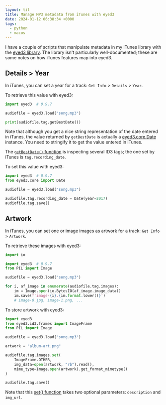 ```yaml
---
layout: til
title: Manage MP3 metadata from iTunes with eyed3
date: 2024-01-12 06:38:34 +0000
tags:
  - python
  - macos
---
```

I have a couple of scripts that manipulate metadata in my iTunes library with the [eyed3 library][eyed3].
The library isn't particularly well-documented; these are some notes on how iTunes features map into eyed3.

[eyed3]: https://pypi.org/project/eyed3/

## Details > Year

In iTunes, you can set a year for a track: `Get Info` > `Details` > `Year`.

To retrieve this value with eyed3:

```python
import eyed3  # 0.9.7

audiofile = eyed3.load("song.mp3")

print(audiofile.tag.getBestDate())
```

Note that although you get a nice string representation of the date entered in iTunes, the value returned by `getBestDate` is actually a [eyed3.core.Date] instance.
You need to stringify it to get the value entered in iTunes.

The [`getBestDate()` function][getBestDate] is inspecting several ID3 tags; the one set by iTunes is `tag.recording_date`.

To set this value with eyed3:

```python
import eyed3  # 0.9.7
from eyed3.core import Date

audiofile = eyed3.load("song.mp3")

audiofile.tag.recording_date = Date(year=2017)
audiofile.tag.save()
```

[eyed3.core.Date]: https://github.com/nicfit/eyeD3/blob/5108937485555c81ca992a4def7d74f860ee978d/eyed3/core.py#L246
[getBestDate]: https://github.com/nicfit/eyeD3/blob/5108937485555c81ca992a4def7d74f860ee978d/eyed3/id3/tag.py#L480

## Artwork

In iTunes, you can set one or image images as artwork for a track: `Get Info` > `Artwork`.

To retrieve these images with eyed3:

```python
import io

import eyed3  # 0.9.7
from PIL import Image

audiofile = eyed3.load("song.mp3")

for i, af_image in enumerate(audiofile.tag.images):
    im = Image.open(io.BytesIO(af_image.image_data))
    im.save(f'image-{i}.{im.format.lower()}')
    # image-0.jpg, image-1.png, ...
```

To store artwork with eyed3:

```python
import eyed3
from eyed3.id3.frames import ImageFrame
from PIL import Image

audiofile = eyed3.load("song.mp3")

artwork = "album-art.png"

audiofile.tag.images.set(
    ImageFrame.OTHER,
    img_data=open(artwork, "rb").read(),
    mime_type=Image.open(artwork).get_format_mimetype()
)

audiofile.tag.save()
```

Note that this [set() function][set] takes two optional parameters: `description` and `img_url`.

[set]: https://github.com/nicfit/eyeD3/blob/5108937485555c81ca992a4def7d74f860ee978d/eyed3/id3/tag.py#L1595
